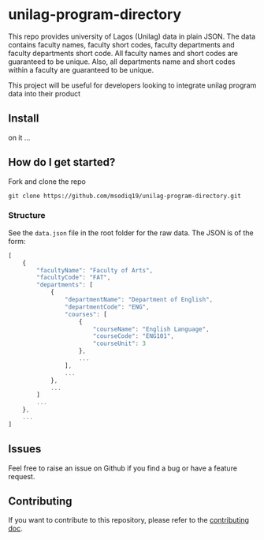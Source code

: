 # unilag-program-directory

This repo provides university of Lagos (Unilag) data in plain JSON. The data contains faculty names, faculty short codes, faculty departments and faculty departments short code. All faculty names and short codes are guaranteed to be unique. Also, all departments name and short codes within a faculty are guaranteed to be unique.

This project will be useful for developers looking to integrate unilag program data into their product

## Install

on it ...

## How do I get started?

Fork and clone the repo

```git clone https://github.com/msodiq19/unilag-program-directory.git```

### Structure

See the `data.json` file in the root folder for the raw data. The JSON is of the form:

```javascript
[
    {
        "facultyName": "Faculty of Arts",
        "facultyCode": "FAT",
        "departments": [
            {
                "departmentName": "Department of English",
                "departmentCode": "ENG",
                "courses": [
                    {
                        "courseName": "English Language",
                        "courseCode": "ENG101",
                        "courseUnit": 3
                    },
                    ...
                ],
                ...
            },
            ...
        ]
        ...
    },
    ...
]
```

## Issues

Feel free to raise an issue on Github if you find a bug or have a feature request.

## Contributing

If you want to contribute to this repository, please refer to the [contributing doc](https://github.com/msodiq19/unilag-program-directory/CONTRIBUTING.md).
